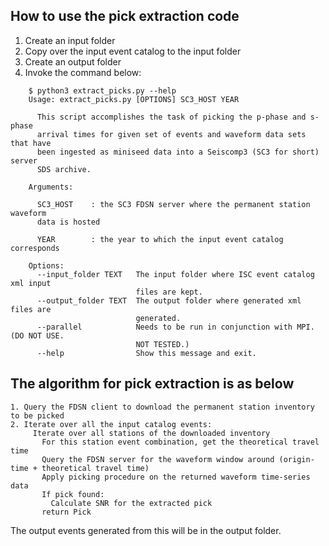 ## How to use the pick extraction code

1. Create an input folder
2. Copy over the input event catalog to the input folder
3. Create an output folder
4. Invoke the command below:

```
    $ python3 extract_picks.py --help
    Usage: extract_picks.py [OPTIONS] SC3_HOST YEAR
    
      This script accomplishes the task of picking the p-phase and s-phase
      arrival times for given set of events and waveform data sets that have
      been ingested as miniseed data into a Seiscomp3 (SC3 for short) server
      SDS archive.
    
    Arguments:
    
      SC3_HOST    : the SC3 FDSN server where the permanent station waveform
      data is hosted
    
      YEAR        : the year to which the input event catalog corresponds
    
    Options:
      --input_folder TEXT   The input folder where ISC event catalog xml input
                            files are kept.
      --output_folder TEXT  The output folder where generated xml files are
                            generated.
      --parallel            Needs to be run in conjunction with MPI.(DO NOT USE.
                            NOT TESTED.)
      --help                Show this message and exit.
```

## The algorithm for pick extraction is as below

```
1. Query the FDSN client to download the permanent station inventory to be picked
2. Iterate over all the input catalog events:
     Iterate over all stations of the downloaded inventory
       For this station event combination, get the theoretical travel time
       Query the FDSN server for the waveform window around (origin-time + theoretical travel time)
       Apply picking procedure on the returned waveform time-series data
       If pick found:
         Calculate SNR for the extracted pick
       return Pick
```
The output events generated from this will be in the output folder.
